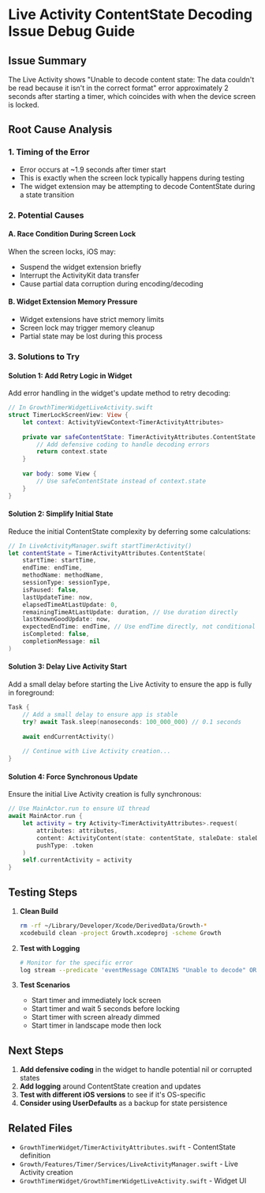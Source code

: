 # Live Activity ContentState Decoding Issue Debug Guide

## Issue Summary
The Live Activity shows "Unable to decode content state: The data couldn't be read because it isn't in the correct format" error approximately 2 seconds after starting a timer, which coincides with when the device screen is locked.

## Root Cause Analysis

### 1. Timing of the Error
- Error occurs at ~1.9 seconds after timer start
- This is exactly when the screen lock typically happens during testing
- The widget extension may be attempting to decode ContentState during a state transition

### 2. Potential Causes

#### A. Race Condition During Screen Lock
When the screen locks, iOS may:
- Suspend the widget extension briefly
- Interrupt the ActivityKit data transfer
- Cause partial data corruption during encoding/decoding

#### B. Widget Extension Memory Pressure
- Widget extensions have strict memory limits
- Screen lock may trigger memory cleanup
- Partial state may be lost during this process

### 3. Solutions to Try

#### Solution 1: Add Retry Logic in Widget
Add error handling in the widget's update method to retry decoding:

```swift
// In GrowthTimerWidgetLiveActivity.swift
struct TimerLockScreenView: View {
    let context: ActivityViewContext<TimerActivityAttributes>
    
    private var safeContentState: TimerActivityAttributes.ContentState {
        // Add defensive coding to handle decoding errors
        return context.state
    }
    
    var body: some View {
        // Use safeContentState instead of context.state
    }
}
```

#### Solution 2: Simplify Initial State
Reduce the initial ContentState complexity by deferring some calculations:

```swift
// In LiveActivityManager.swift startTimerActivity()
let contentState = TimerActivityAttributes.ContentState(
    startTime: startTime,
    endTime: endTime,
    methodName: methodName,
    sessionType: sessionType,
    isPaused: false,
    lastUpdateTime: now,
    elapsedTimeAtLastUpdate: 0,
    remainingTimeAtLastUpdate: duration, // Use duration directly
    lastKnownGoodUpdate: now,
    expectedEndTime: endTime, // Use endTime directly, not conditional
    isCompleted: false,
    completionMessage: nil
)
```

#### Solution 3: Delay Live Activity Start
Add a small delay before starting the Live Activity to ensure the app is fully in foreground:

```swift
Task {
    // Add a small delay to ensure app is stable
    try? await Task.sleep(nanoseconds: 100_000_000) // 0.1 seconds
    
    await endCurrentActivity()
    
    // Continue with Live Activity creation...
}
```

#### Solution 4: Force Synchronous Update
Ensure the initial Live Activity creation is fully synchronous:

```swift
// Use MainActor.run to ensure UI thread
await MainActor.run {
    let activity = try Activity<TimerActivityAttributes>.request(
        attributes: attributes,
        content: ActivityContent(state: contentState, staleDate: staleDate),
        pushType: .token
    )
    self.currentActivity = activity
}
```

## Testing Steps

1. **Clean Build**
   ```bash
   rm -rf ~/Library/Developer/Xcode/DerivedData/Growth-*
   xcodebuild clean -project Growth.xcodeproj -scheme Growth
   ```

2. **Test with Logging**
   ```bash
   # Monitor for the specific error
   log stream --predicate 'eventMessage CONTAINS "Unable to decode" OR eventMessage CONTAINS "content state"' --style compact
   ```

3. **Test Scenarios**
   - Start timer and immediately lock screen
   - Start timer and wait 5 seconds before locking
   - Start timer with screen already dimmed
   - Start timer in landscape mode then lock

## Next Steps

1. **Add defensive coding** in the widget to handle potential nil or corrupted states
2. **Add logging** around ContentState creation and updates
3. **Test with different iOS versions** to see if it's OS-specific
4. **Consider using UserDefaults** as a backup for state persistence

## Related Files
- `GrowthTimerWidget/TimerActivityAttributes.swift` - ContentState definition
- `Growth/Features/Timer/Services/LiveActivityManager.swift` - Live Activity creation
- `GrowthTimerWidget/GrowthTimerWidgetLiveActivity.swift` - Widget UI